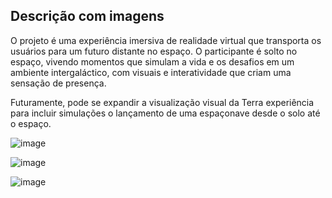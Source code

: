 ## Descrição com imagens

O projeto é uma experiência imersiva de realidade virtual que transporta os usuários para um futuro distante no espaço. O participante é solto no espaço, vivendo momentos que simulam a vida e os desafios em um ambiente intergaláctico, com visuais e interatividade que criam uma sensação de presença.

Futuramente, pode se expandir a visualização visual da Terra experiência para incluir simulações o lançamento de uma espaçonave desde o solo até o espaço. 


![image](https://github.com/user-attachments/assets/2cd63600-0998-4be1-a400-cffb45b08686)

![image](https://github.com/user-attachments/assets/f83ce7e7-abc1-4835-a3fa-e5d00f815358)

![image](https://github.com/user-attachments/assets/60282b1a-d02c-4775-afca-a2d8d0463a34)



